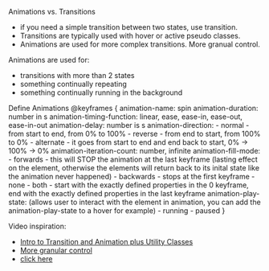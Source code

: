 Animations vs. Transitions
- if you need a simple transition between two states, use transition. 
- Transitions are typically used with hover or active pseudo classes.
- Animations are used for more complex transitions. More granual control.

Animations are used for:
- transitions with more than 2 states
- something continually repeating
- something continually running in the background

Define Animations
@keyframes <animation-name> {
    animation-name: spin
    animation-duration: number in s
    animation-timing-function: linear, ease, ease-in, ease-out, ease-in-out
    animation-delay: number is s
    animation-direction: 
        - normal - from start to end, from 0% to 100%
        - reverse - from end to start, from 100% to 0%
        - alternate - it goes from start to end and end back to start, 0% -> 100% -> 0%
    animation-iteration-count: number, infinite
    animation-fill-mode: 
        - forwards - this will STOP the animation at the last keyframe (lasting effect on the element, otherwise the elements will return back to its inital state like the animation never happened)
        - backwards - stops at the first keyframe
        - none
        - both - start with the exactly defined properties in the 0 keyframe, end with the exactly defined properties in the last keyframe
    animation-play-state: (allows user to interact with the element in animation, you can add the animation-play-state to a hover for example)
        - running 
        - paused
}

Video inspiration:
- [Intro to Transition and Animation plus Utility Classes](https://youtu.be/SgmNxE9lWcY?si=7hT6tgiA_khJOCdj)
- [More granular control](https://youtu.be/z2LQYsZhsFw?si=5EakT8ALEBNQ50dO)
- [click here](https://youtu.be/SgmNxE9lWcY?si=7hT6tgiA_khJOCdj)